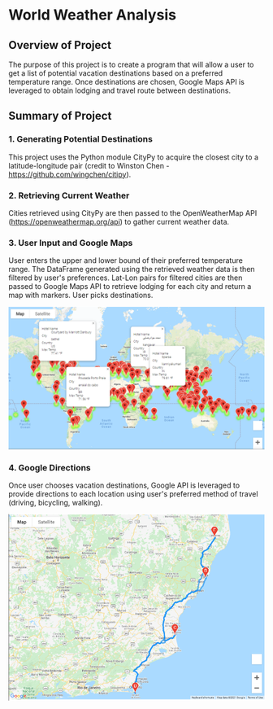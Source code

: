 # World Weather Analysis

## Overview of Project

The purpose of this project is to create a program that will allow a user to get a list of potential vacation destinations based on a preferred temperature range. Once destinations are chosen, Google Maps API is leveraged to obtain lodging and travel route between destinations.

## Summary of Project

### 1. Generating Potential Destinations

This project uses the Python module CityPy to acquire the closest city to a latitude-longitude pair (credit to Winston Chen - https://github.com/wingchen/citipy).

### 2. Retrieving Current Weather

Cities retrieved using CityPy are then passed to the OpenWeatherMap API (https://openweathermap.org/api) to gather current weather data.

### 3. User Input and Google Maps

User enters the upper and lower bound of their preferred temperature range. The DataFrame generated using the retrieved weather data is then filtered by user's preferences. Lat-Lon pairs for filtered cities are then passed to Google Maps API to retrieve lodging for each city and return a map with markers. User picks destinations.

![destinations](https://github.com/cdeanatx/World_Weather_Analysis/blob/main/Vacation_Search/WeatherPy_vacation_map.png)

### 4. Google Directions

Once user chooses vacation destinations, Google API is leveraged to provide directions to each location using user's preferred method of travel (driving, bicycling, walking).

![directions](https://github.com/cdeanatx/World_Weather_Analysis/blob/main/Vacation_Itenerary/WeatherPy_travel_map.png)